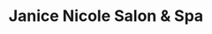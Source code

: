 ---
title: "Janice Nicole Salon & Spa"
url: /salt-lake-city/janice-nicole-salon-and-spa/
shop: beauty
---